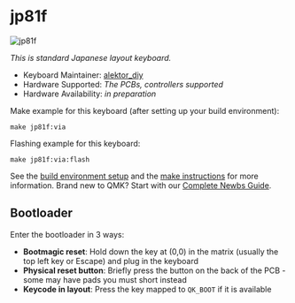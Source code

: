 # jp81f

![jp81f](https://i.imgur.com/2nig7JA.jpeg)

*This is standard Japanese layout keyboard.*

* Keyboard Maintainer: [alektor_diy](https://github.com/sasami.mc41@gmail.com)
* Hardware Supported: *The PCBs, controllers supported*
* Hardware Availability: *in preparation*

Make example for this keyboard (after setting up your build environment):

    make jp81f:via

Flashing example for this keyboard:

    make jp81f:via:flash

See the [build environment setup](https://docs.qmk.fm/#/getting_started_build_tools) and the [make instructions](https://docs.qmk.fm/#/getting_started_make_guide) for more information. Brand new to QMK? Start with our [Complete Newbs Guide](https://docs.qmk.fm/#/newbs).

## Bootloader

Enter the bootloader in 3 ways:

* **Bootmagic reset**: Hold down the key at (0,0) in the matrix (usually the top left key or Escape) and plug in the keyboard
* **Physical reset button**: Briefly press the button on the back of the PCB - some may have pads you must short instead
* **Keycode in layout**: Press the key mapped to `QK_BOOT` if it is available
